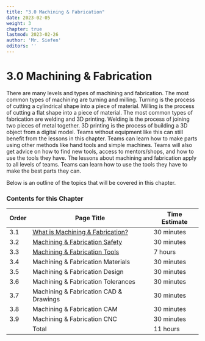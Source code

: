 ```yaml
---
title: "3.0 Machining & Fabrication"
date: 2023-02-05
weight: 3
chapter: true
lastmod: 2023-02-26
author: 'Mr. Siefen'
editors: ''
---
```


# 3.0 Machining & Fabrication

There are many levels and types of machining and fabrication. The most common types of machining are turning and milling. Turning is the process of cutting a cylindrical shape into a piece of material. Milling is the process of cutting a flat shape into a piece of material. The most common types of fabrication are welding and 3D printing. Welding is the process of joining two pieces of metal together. 3D printing is the process of building a 3D object from a digital model. Teams without equipment like this can still benefit from the lessons in this chapter. Teams can learn how to make parts using other methods like hand tools and simple machines. Teams will also get advice on how to find new tools, access to mentors/shops, and how to use the tools they have. The lessons about machining and fabrication apply to all levels of teams. Teams can learn how to use the tools they have to make the best parts they can.

Below is an outline of the topics that will be covered in this chapter.

### Contents for this Chapter

| Order | Page Title | Time Estimate |
| --- | --- | --- |
| 3.1 | [What is Machining & Fabrication?](/machining_fab/machining-fab) | 30 minutes |
| 3.2 | [Machining & Fabrication Safety](/machining_fab/safety) | 30 minutes |
| 3.3 | [Machining & Fabrication Tools](/machining_fab/machining-fab-tools) | 7 hours |
| 3.4 | Machining & Fabrication Materials | 30 minutes |
| 3.5 | Machining & Fabrication Design | 30 minutes |
| 3.6 | Machining & Fabrication Tolerances | 30 minutes |
| 3.7 | Machining & Fabrication CAD & Drawings | 30 minutes |
| 3.8 | Machining & Fabrication CAM | 30 minutes |
| 3.9 | Machining & Fabrication CNC | 30 minutes |
|      | Total | 11 hours |
